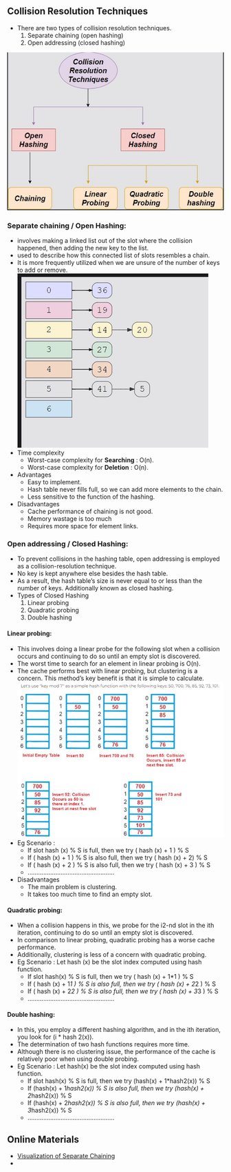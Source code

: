 ## Collision Resolution Techniques
- There are two types of collision resolution techniques.
  1. Separate chaining (open hashing)
  2. Open addressing (closed hashing)
     
![Imaage](https://github.com/LifnaJos/Data_Structures-Theory-Lab-NADPC32/blob/main/CRT.jpg)
  
### Separate chaining / Open Hashing: 
- involves making a linked list out of the slot where the collision happened, then adding the new key to the list.
- used to describe how this connected list of slots resembles a chain.
- It is more frequently utilized when we are unsure of the number of keys to add or remove.
![Imaage](https://github.com/LifnaJos/Data_Structures-Theory-Lab-NADPC32/blob/main/separatechianing.jpg)
- Time complexity
  - Worst-case complexity for **Searching** : O(n).
  - Worst-case complexity for **Deletion** : O(n).
- Advantages
  - Easy to implement.
  - Hash table never fills full, so we can add more elements to the chain.
  - Less sensitive to the function of the hashing.
- Disadvantages
  - Cache performance of chaining is not good.
  - Memory wastage is too much
  - Requires more space for element links.
    
### Open addressing / Closed Hashing: 
- To prevent collisions in the hashing table, open addressing is employed as a collision-resolution technique.
- No key is kept anywhere else besides the hash table.
- As a result, the hash table’s size is never equal to or less than the number of keys. Additionally known as closed hashing.
- Types of Closed Hashing
  1. Linear probing
  2. Quadratic probing
  3. Double hashing
  
#### Linear probing: 
- This involves doing a linear probe for the following slot when a collision occurs and continuing to do so until an empty slot is discovered.
- The worst time to search for an element in linear probing is O(n).
- The cache performs best with linear probing, but clustering is a concern. This method’s key benefit is that it is simple to calculate.
![Imaage](https://github.com/LifnaJos/Data_Structures-Theory-Lab-NADPC32/blob/main/Linear%20probing.jpg)
- Eg Scenario :
  - If slot hash (x) % S is full, then we try ( hash (x) + 1 ) % S
  - If ( hash (x) + 1 ) % S is also full, then we try ( hash (x) + 2) % S
  - If ( hash (x) + 2 ) % S is also full, then we try ( hash (x) + 3 ) % S
  - ..................................................  
- Disadvantages
  - The main problem is clustering.
  - It takes too much time to find an empty slot.
  
#### Quadratic probing: 
- When a collision happens in this, we probe for the i2-nd slot in the ith iteration, continuing to do so until an empty slot is discovered.
- In comparison to linear probing, quadratic probing has a worse cache performance.
- Additionally, clustering is less of a concern with quadratic probing.
- Eg Scenario : Let hash (x) be the slot index computed using hash function.    
  - If slot hash(x) % S is full, then we try  ( hash (x) + 1*1 ) % S
  - If ( hash (x) + 1*1 ) % S is also full, then we try ( hash (x) + 2*2 ) % S
  - If ( hash (x) + 2*2 ) % S is also full, then we try ( hash (x) + 3*3 ) % S
  - ..................................................  

#### Double hashing: 
- In this, you employ a different hashing algorithm, and in the ith iteration, you look for (i * hash 2(x)).
- The determination of two hash functions requires more time.
- Although there is no clustering issue, the performance of the cache is relatively poor when using double probing.
- Eg Scenario : Let hash(x) be the slot index computed using hash function.
  - If slot hash(x) % S is full, then we try (hash(x) + 1*hash2(x)) % S
  - If (hash(x) + 1*hash2(x)) % S is also full, then we try (hash(x) + 2*hash2(x)) % S
  - If (hash(x) + 2*hash2(x)) % S is also full, then we try (hash(x) + 3*hash2(x)) % S
  - ..................................................  

## Online Materials
- [Visualization of Separate Chaining](https://www.educative.io/answers/hash-table-collision-resolution)
- 
